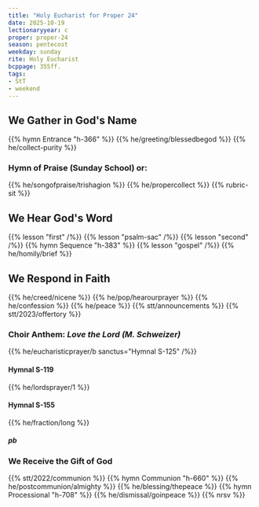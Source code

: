 ```yaml
---
title: "Holy Eucharist for Proper 24"
date: 2025-10-19
lectionaryyear: c
proper: proper-24
season: pentecost
weekday: sunday
rite: Holy Eucharist
bcppage: 355ff.
tags:
- StT
- weekend
---
```

## We Gather in God's Name
{{% hymn Entrance "h-366" %}}
{{% he/greeting/blessedbegod %}}
{{% he/collect-purity %}}
### Hymn of Praise (Sunday School) or:
{{% he/songofpraise/trishagion %}}
{{% he/propercollect %}}
{{% rubric-sit %}}
## We Hear God's Word
{{% lesson "first" /%}}
{{% lesson "psalm-sac" /%}}
{{% lesson "second" /%}}
{{% hymn Sequence "h-383" %}}
{{% lesson "gospel" /%}}
{{% he/homily/brief %}}
## We Respond in Faith
{{% he/creed/nicene %}}
{{% he/pop/hearourprayer %}}
{{% he/confession %}}
{{% he/peace %}}
{{% stt/announcements %}}
{{% stt/2023/offertory %}}
### Choir Anthem: _Love the Lord (M. Schweizer)_
{{% he/eucharisticprayer/b sanctus="Hymnal S-125" /%}}
#### Hymnal S-119
{{% he/lordsprayer/1 %}}
#### Hymnal S-155
{{% he/fraction/long %}}
##### pb
### We Receive the Gift of God
{{% stt/2022/communion %}}
{{% hymn Communion "h-660" %}}
{{% he/postcommunion/almighty %}}
{{% he/blessing/thepeace %}}
{{% hymn Processional "h-708" %}}
{{% he/dismissal/goinpeace %}}
{{% nrsv %}}

